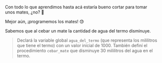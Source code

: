 Con todo lo que aprendimos hasta acá estaría bueno cortar para tomar unos mates, ¿no? :mate:

Mejor aún, ¡programemos los mates! :sweat:

Sabemos que al cebar un mate la cantidad de agua del termo disminuye. 

> Declará la variable global `agua_del_termo` (que representa los mililitros que tiene el termo) con un valor inicial de 1000. También definí el procedimiento `cebar_mate` que disminuye 30 mililitros del agua en el termo.